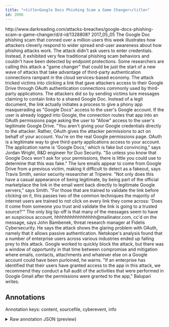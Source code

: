 ```yaml
---
title: "<title>Google Docs Phishing Scam a Game Changer</title>"
id: 2096
---
```


<title>Google Docs Phishing Scam a Game Changer</title>
<source> http://www.darkreading.com/attacks-breaches/google-docs-phishing-scam-a-game-changer/d/d-id/1328808? </source>
<date> 2017_05_05 </date>
<text>
The Google Doc phishing scam that conned over a million users this week illustrates how attackers cleverly respond to wider spread end-user awareness about how phishing attacks work.
The attack didn't ask users to enter credentials. Instead, it exhibited very few traditional phishing scam behaviors and couldn't have been detected by endpoint protections. Some researchers are calling this attack a "game changer" that could be just the start of a new wave of attacks that take advantage of third-party authentication connections rampant in the cloud services-based economy. 
The attack tricked victims into clicking a link that gave attackers access to their Google Drive through OAuth authentication connections commonly used by third-party applications. The attackers did so by sending victims lure messages claiming to contain links to a shared Google Doc.
Instead of a legit document, the link actually initiates a process to give a phony app masquerading as "Google Docs" access to the user's Google account. If the user is already logged into Google, the connection routes that app into an OAuth permissions page asking the user to "Allow" access to the user's legitimate Google Drive.
"You aren't giving your Google credentials directly to the attacker. Rather, OAuth gives the attacker permissions to act on behalf of your account. You're on the real Google permissions page. OAuth is a legitimate way to give third-party applications access to your account. The application name is 'Google Docs,' which is fake but convincing," says Jordan Wright, R&D engineer for Duo Security. "So unless you know that Google Docs won't ask for your permissions, there is little you could use to determine that this was fake."
The lure emails appear to come from Google Drive from a previous victim, making it difficult to detect as a fakeout, says Travis Smith, senior security researcher at Tripwire.
"Not only does this have a casual appearance of being legitimate, by being part of the official marketplace the link in the email went back directly to legitimate Google servers," says Smith. "For those that are trained to validate the link before clicking on it, this passes two of the common techniques the majority of internet users are trained to not click on every link they come across: 'Does it come from someone you trust and validate the link is going to a trusted source?'"
The only big tip-off is that many of the messages seem to have an suspicious account, hhhhhhhhhhhhhhhh@mailinator.com, cc'd on the message, says John Bambenek, threat research manager at Fidelis Cybersecurity. He says the attack shows the glaring problem with OAuth, namely that it allows passive authentication.
Netskope's analysis found that a number of enterprise users across various industries ended up falling prey to this attack. Google worked to quickly block the attack, but there was a window of opportunity in that time between compromise and mitigation where emails, contacts, attachments and whatever else on a Google account could have been purloined, he warns.
"If an enterprise has identified that their users have granted access to the app in this attack, we recommend they conduct a full audit of the activities that were performed in Google Gmail after the permissions were granted to the app," Balupari writes. 
</text>



## Annotations

Annotation keys: content, sourcefile, cyberevent, info

<details>
<summary>Raw annotation JSON (preview)</summary>

```json
{
  "content": "The Google Doc phishing scam that conned over a million users this week illustrates how attackers cleverly respond to wider spread end-user awareness about how phishing attacks work. The attack didn't ask users to enter credentials. Instead, it exhibited very few traditional phishing scam behaviors and couldn't have been detected by endpoint protections. Some researchers are calling this attack a \"game changer\" that could be just the start of a new wave of attacks that take advantage of third-party authentication connections rampant in the cloud services-based economy.  The attack tricked victims into clicking a link that gave attackers access to their Google Drive through OAuth authentication connections commonly used by third-party applications. The attackers did so by sending victims lure messages claiming to contain links to a shared Google Doc. Instead of a legit document, the link actually initiates a process to give a phony app masquerading as \"Google Docs\" access to the user's Google account. If the user is already logged into Google, the connection routes that app into an OAuth permissions page asking the user to \"Allow\" access to the user's legitimate Google Drive. \"You aren't giving your Google credentials directly to the attacker. Rather, OAuth gives the attacker permissions to act on behalf of your account. You're on the real Google permissions page. OAuth is a legitimate way to give third-party applications access to your account. The application name is 'Google Docs,' which is fake but convincing,\" says Jordan Wright, R&D engineer for Duo Security. \"So unless you know that Google Docs won't ask for your permissions, there is little you could use to determine that this was fake.\" The lure emails appear to come from Google Drive from a previous victim, making it difficult to detect as a fakeout, says Travis Smith, senior security researcher at Tripwire. \"Not only does this have a casual appearance of being legitimate, by being part of the official marketplace the link in the email went back directly to legitimate Google servers,\" says Smith. \"For those that are trained to validate the link before clicking on it, this passes two of the common techniques the majority of internet users are trained to not click on every link they come across: 'Does it come from someone you trust and validate the link is going to a trusted source?'\" The only big tip-off is that many of the messages seem to have an suspicious account, hhhhhhhhhhhhhhhh@mailinator.com, cc'd on the message, says John Bambenek, threat research manager at Fidelis Cybersecurity. He says the attack shows the glaring problem with OAuth, namely that it allows passive authentication. Netskope's analysis found that a number of enterprise users across various industries ended up falling prey to this attack. Google worked to quickly block the attack, but there was a window of opportunity in that time between compromise and mitigation where emails, contacts, attachments and whatever else on a Google account could have been purloined, he warns. \"If an enterprise has identified that their users have granted access to the app in this attack, we recommend they conduct a full audit of the activities that were performed in Google Gmail after the permissions were granted to the app,\" Balupari writes. ",
  "sourcefile": "2096.txt",
  "cyberevent": {
    "hopper": [
      {
        "index": 0,
        "relation": "Same",
        "events": [
          {
            "index": "E1",
            "type": "Attack",
            "realis": "Actual",
            "nugget": {
              "startOffset": 15,
              "index": "T1",
              "endOffset": 28,
              "text": "phishing scam"
            },
            "argument": [
              {
                "index": "T2",
                "external_reference": {
                  "dbpediaURI": "http://dbpedia.org/resource/Google",
                  "wikidataid": "Q95"
                },
  
```
</details>
